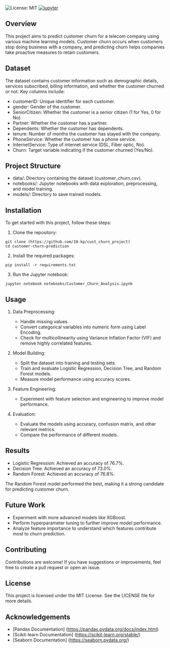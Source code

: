 ![License: MIT](https://img.shields.io/badge/License-MIT-yellow.svg)
[![jupyter](https://img.shields.io/badge/Jupyter-Lab-F37626.svg?style=flat&logo=Jupyter)](https://jupyterlab.readthedocs.io/en/stable)


## Overview

This project aims to predict customer churn for a telecom company using various machine learning models. Customer churn occurs when customers stop doing business with a company, and predicting churn helps companies take proactive measures to retain customers.


## Dataset

The dataset contains customer information such as demographic details, services subscribed, billing information, and whether the customer churned or not. Key columns include:

  - customerID: Unique identifier for each customer.
  - gender: Gender of the customer.
  - SeniorCitizen: Whether the customer is a senior citizen (1 for Yes, 0 for No).
  - Partner: Whether the customer has a partner.
  - Dependents: Whether the customer has dependents.
  - tenure: Number of months the customer has stayed with the company.
  - PhoneService: Whether the customer has a phone service.
  - InternetService: Type of internet service (DSL, Fiber optic, No).
  - Churn: Target variable indicating if the customer churned (Yes/No).
  

## Project Structure
  
  - data/: Directory containing the dataset (customer_churn.csv).
  - notebooks/: Jupyter notebooks with data exploration, preprocessing, and model training.
  - models/: Directory to save trained models.

## Installation

To get started with this project, follow these steps:
  
  1. Clone the repository:
  
    git clone (https://github.com/10-kp/cust_churn_project)
    cd customer-churn-prediction
  
  2. Install the required packages:
  
    pip install -r requirements.txt
  
  3. Run the Jupyter notebook:
  
    jupyter notebook notebooks/Customer_Churn_Analysis.ipynb


## Usage

1. Data Preprocessing:
  
    - Handle missing values.
    - Convert categorical variables into numeric form using Label Encoding.
    - Check for multicollinearity using Variance Inflation Factor (VIF) and remove highly correlated features.
  
 2. Model Building:
  
    - Split the dataset into training and testing sets.
    - Train and evaluate Logistic Regression, Decision Tree, and Random Forest models.
    - Measure model performance using accuracy scores.
  
 3. Feature Engineering:
  
    - Experiment with feature selection and engineering to improve model performance.
  
 4. Evaluation:
  
    - Evaluate the models using accuracy, confusion matrix, and other relevant metrics.
    - Compare the performance of different models.


## Results

- Logistic Regression: Achieved an accuracy of 76.7%.
- Decision Tree: Achieved an accuracy of 73.0%.
- Random Forest: Achieved an accuracy of 76.8%.

The Random Forest model performed the best, making it a strong candidate for predicting customer churn.


## Future Work

- Experiment with more advanced models like XGBoost.
- Perform hyperparameter tuning to further improve model performance.
- Analyze feature importance to understand which features contribute most to churn prediction.


## Contributing

Contributions are welcome! If you have suggestions or improvements, feel free to create a pull request or open an issue.


## License

This project is licensed under the MIT License. See the LICENSE file for more details.


## Acknowledgements

- [Pandas Documentation] (https://pandas.pydata.org/docs/index.html)
- [Scikit-learn Documentation] (https://scikit-learn.org/stable/)
- [Seaborn Documentation] (https://seaborn.pydata.org/)
